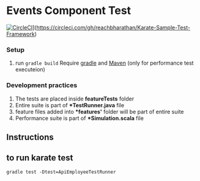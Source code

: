 # Events Component Test

[![CircleCI](https://d3r49iyjzglexf.cloudfront.net/logo-wordmark-black-7fec8eb34f3f7d8a2d75b22e789bca438ae7f6174a7949784054e726c5acdccb.svg)](https://circleci.com/gh/reachbharathan/Karate-Sample-Test-Framework.svg?style=svg)](https://circleci.com/gh/reachbharathan/Karate-Sample-Test-Framework)
### Setup
1. run `gradle build`
Require [gradle](https://gradle.org/) and [Maven](http://maven.apache.org/) (only for performance test executeion)

### Development practices
1. The tests are placed inside **featureTests** folder
2. Entire suite is part of **\*TestRunner.java** file
3. feature files added into **\*features'** folder will be part of entire suite 
4. Performance suite is part of **\*Simulation.scala** file
 

## Instructions

## to run karate test
``` 
gradle test -Dtest=ApiEmployeeTestRunner
```